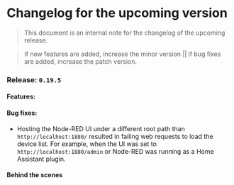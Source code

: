 # Changelog for the upcoming version
> This document is an internal note for the changelog of the upcoming release.

> If new features are added, increase the minor version || if bug fixes are added, increase the patch version.

### Release: `0.19.5`

#### Features:


#### Bug fixes:
- Hosting the Node-RED UI under a different root path than `http://localhost:1880/` resulted in failing web requests to load the device list. For example, when the UI was set to `http://localhost:1880/admin` or Node-RED was running as a Home Assistant plugin.

#### Behind the scenes